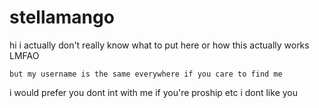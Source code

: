 # stellamango
hi i actually don't really know what to put here or how this actually works LMFAO

	but my username is the same everywhere if you care to find me
i would prefer you dont int with me if you're proship etc i dont like you
